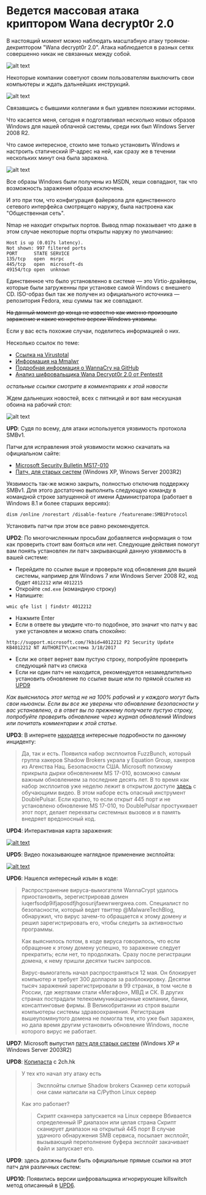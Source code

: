 # Ведется массовая атака криптором Wana decrypt0r 2.0

В настоящий момент можно наблюдать масштабную атаку трояном-декриптором "Wana decrypt0r 2.0". Атака наблюдается в разных сетях совершенно никак не связанных между собой.

![alt text](https://pbs.twimg.com/media/C_n2dzcW0AAsnG-.jpg:small "Wana decrypt0r 2.0 in action")

Некоторые компании советуют своим пользователям выключить свои компьютеры и ждать дальнейших инструкций.

![alt text](https://habrastorage.org/web/3cd/f32/c07/3cdf32c07c2f416085676d5e9e8c86fd.jpg)

Связавшись с бывшими коллегами я был удивлен похожими исторями.

Что касается меня, сегодня я подготавливал несколько новых образов Windows для нашей облачной системы, среди них был Windows Server 2008 R2.

Что самое интересное, стоило мне только установить Windows и настроить статический IP-адрес на ней, как сразу же в течении нескольких минут она была заражена.

![alt text](https://habrastorage.org/web/13d/e19/e3d/13de19e3d94c476f9ee223e1b28408f5.png)

Все образы Windows были получены из MSDN, хеши совпадают, так что возможность заражения образа исключена.

И это при том, что конфигурация файервола для единственного сетевого интерфейса смотрящего наружу, была настроена как "Общественная сеть".

Nmap не находит открытых портов. Вывод nmap показывает что даже в этом случае некоторые порты открыты наружу по умолчанию:

```
Host is up (0.017s latency).
Not shown: 997 filtered ports
PORT      STATE SERVICE
135/tcp   open  msrpc
445/tcp   open  microsoft-ds
49154/tcp open  unknown
```
Единственное что было установленно в системе — это Virtio-драйверы, которые были загруженны при установке самой Windows с внешнего CD.
ISO-образ был так же получен из официального источника — репозитория Fedora, хеш суммы так же совпадают.

~~На данный момент до конца не известно как именно произошло заражение и какие конкретно версии Windows уязвимы.~~

Если у вас есть похожие случаи, поделитесь информацией о них.

Несколько ссылок по теме:

- [Ссылка на Virustotal](https://virustotal.com/cs/file/b9c5d4339809e0ad9a00d4d3dd26fdf44a32819a54abf846bb9b560d81391c25/analysis/)
- [Информация на Mmalwr](https://malwr.com/analysis/ZWIxNWMzNzRhZmE5NDQ3OGIxODZjMzllNjYyZmJkZjY/)
- [Подробная информация о WannaCry на GitHub](https://gist.github.com/rain-1/989428fa5504f378b993ee6efbc0b168)
- [Анализ шифровальщика Wana Decrypt0r 2.0 от Pentestit](https://habrahabr.ru/company/pentestit/blog/328606/)

*остальные ссылки смотрите в комментариях к этой новости*

Ждем дальнеших новостей, всех с пятницей и вот вам нескушная обоина на рабочий стол:

![alt text](https://habrastorage.org/web/112/9e1/590/1129e15900d2411f9e311173d488b613.png "wana decrypt0r")

**UPD**: Судя по всему, для атаки используется уязвимость протокола SMBv1.

Патчи для исправления этой уязвимости можно скачатать на официальном сайте:

- [Microsoft Security Bulletin MS17-010](https://technet.microsoft.com/en-us/library/security/ms17-010.aspx)
- [Патч, для старых систем](https://blogs.technet.microsoft.com/msrc/2017/05/12/customer-guidance-for-wannacrypt-attacks/) (Windows XP, Winows Server 2003R2)

Уязвимость так-же можно закрыть, полностью отключив поддержку SMBv1. Для этого достаточно выполнить следующую команду в командной строке запущенной от имени Администратора (работает в Windows 8.1 и более старших версиях):

```
dism /online /norestart /disable-feature /featurename:SMB1Protocol
```
Установить патчи при этом все равно рекомендуется.

**UPD2**: По многочисленным просьбам добавляется информация о том как проверить стоит вам бояться или нет. Следующие действия помогут вам понять установлен ли патч закрывающий данную уязвимость в вашей системе:

- Перейдите по ссылке выше и проверьте код обновления для вышей системы, например для Windows 7 или Windows Server 2008 R2, код будет `4012212` или `4012215`
- Откройте `cmd.exe` (командную строку)
- Напишите:
```
wmic qfe list | findstr 4012212
```
- Нажмите Enter
- Если в ответе вы увидите что-то подобное, это значит что патч у вас уже установлен и можно спать спокойно:
```
http://support.microsoft.com/?kbid=4012212 P2 Security Update KB4012212 NT AUTHORITY\система 3/18/2017
```
- Если же ответ вернет вам пустую строку, попробуйте проверить следующий патч из списка
- Если ни один патч не находится, рекомендуется незамедлительно установить обновление по ссылке выше или по прямой ссылке из [UPD9](https://geektimes.ru/post/289115/#UPD9)

*Как выяснилось этот метод не на 100% рабочий и у каждого могут быть свои ньюансы.
Если вы все же уверены что обновление безопасности у вас установлено, а в ответ вы по прежнему получаете пустую строку, попробуйте проверить обновление через журнал обновлений Windows или почитать комментарии к этой статье.*

**UPD3**: В интернете [находятся](http://searchengines.guru/showpost.php?s=6701b6716ad6128df6c2518a7134354a&p=15047229&postcount=7) интересные подробности по данному инциденту:

> Да, так и есть. Появился набор эксплоитов FuzzBunch, который группа хакеров Shadow Brokers украла у Equation Group, хакеров из Агенства Нац. Безопасности США.
> Microsoft потихому прикрыла дырки обновлением MS 17-010, возможно самым важным обновлением за последние десять лет.
> В то время как набор эксплоитов уже неделю лежит в открытом доступе [здесь](https://github.com/fuzzbunch/fuzzbunch) с обучающими видео.
> В этом наборе есть опасный инструмент DoublePulsar.
> Если кратко, то если открыт 445 порт и не установлено обновление MS 17-010, то DoublePulsar
> простукивает этот порт, делает перехваты системных вызовов и в память внедряет вредоносный код.

**UPD4**: Интерактивная карта заражения:

[![alt text](https://habrastorage.org/web/79e/c8e/12f/79ec8e12fdb441a6ae6e5c0e8820ca37.png "Wana Decrypt0r interactive map")](https://intel.malwaretech.com/botnet/wcrypt)

**UPD5**: Видео показывающее наглядное применение эксплойта:

[![alt text](https://pbs.twimg.com/ext_tw_video_thumb/852958542545997824/pu/img/oU2SJiDKMYyKRatR.jpg)](https://twitter.com/hackerfantastic/status/852958717746315264)

**UPD6**: Нашелся интересный изъян в коде:

> Распространение вируса-вымогателя WannaCrypt удалось приостановить, зерегистрировав домен iuqerfsodp9ifjaposdfjhgosurijfaewrwergwea.com.
> Специалист по безопасности, который ведет твиттер @MalwareTechBlog, обнаружил, что вирус зачем-то обращается к этому домену и решил зарегистрировать его, чтобы следить за активностью программы.
>
> Как выяснилось потом, в коде вируса говорилось, что если обращение к этому домену успешно, то заражение следует прекратить; если нет, то продолжать. Сразу после регистрации домена, к нему пришли десятки тысяч запросов.
> 
> Вирус-вымогатель начал распространяться 12 мая. Он блокирует компьютер и требует 300 долларов за разблокировку. Десятки тысяч заражений зарегистрировали в 99 странах, в том числе в России, где жертвами стали «Мегафон», МВД и СК. В других странах пострадали телекоммуникационные компании, банки, консалтинговые фирмы. В Великобритании из строя вышли компьютеры системы здравоохранения.
> Регистрация вышеупомянутого домена не помогла тем, кто уже был заражен, но дала время другим установить обновление Windows, после которого вирус не работает.

**UPD7**: Microsoft выпустил [патч для старых систем](https://blogs.technet.microsoft.com/msrc/2017/05/12/customer-guidance-for-wannacrypt-attacks/) (Windows XP и Windows Server 2003R2)

**UPD8**: [Копипаста](https://2ch.hk/b/res/152977799.html) с 2ch.hk

> У тех кто начал эту атаку есть
> > Эксплойты слитые Shadow brokers
> > Сканнер сети который они сами написали на C/Python
> > Linux сервер
> 
> Как это работает?
> > Скрипт сканнера запускается на Linux сервере
> > Вбивается определенный IP диапазон или целая страна
> > Скрипт сканирует диапазон на открытый 445 порт
> > В случае удачного обнаружения SMB сервиса, посылает эксплойт, вызывающий переполнение буфера 
> > эксплойт закачивает файл и запускает его.

**UPD9**: здесь должны были быть официальные прямые ссылки на этот патч для различных систем:

**UPD10**: Появились версии шифровальщика игнорирующие killswitch метод описанный в [UPD6](https://geektimes.ru/post/289115/#UPD6).

